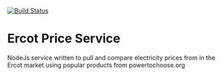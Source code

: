 [![Build Status](https://travis-ci.org/ryandterri/ercot-price-service.svg?branch=master)](https://travis-ci.org/ryandterri/ercot-price-service)

# Ercot Price Service

NodeJs service written to pull and compare electricity prices from in the Ercot market using popular products from powertochoose.org
